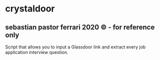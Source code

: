 # crystaldoor
## sebastian pastor ferrari 2020 © - for reference only
 Script that allows you to input a Glassdoor link and extract every job application interview question.
